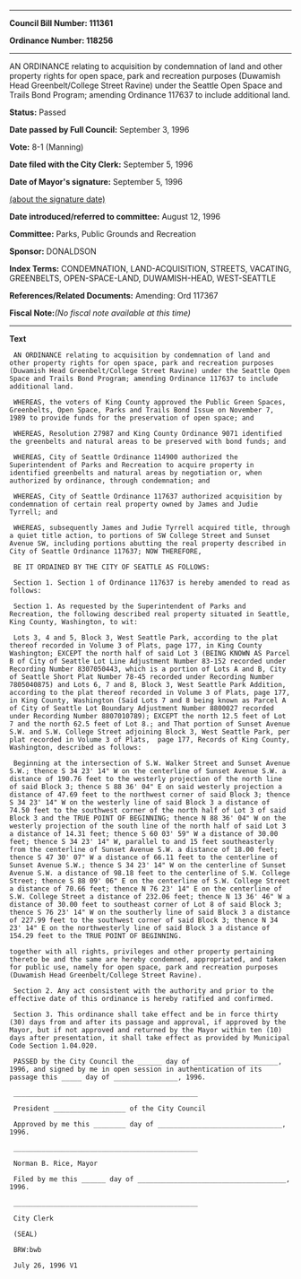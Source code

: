 

********

**Council Bill Number: 111361**
   
**Ordinance Number: 118256**
********

 AN ORDINANCE relating to acquisition by condemnation of land and other property rights for open space, park and recreation purposes (Duwamish Head Greenbelt/College Street Ravine) under the Seattle Open Space and Trails Bond Program; amending Ordinance 117637 to include additional land.

**Status:** Passed
   
**Date passed by Full Council:** September 3, 1996
   
**Vote:** 8-1 (Manning)
   
**Date filed with the City Clerk:** September 5, 1996
   
**Date of Mayor's signature:** September 5, 1996
   
[(about the signature date)](/~public/approvaldate.htm)
   
   
   
**Date introduced/referred to committee:** August 12, 1996
   
**Committee:** Parks, Public Grounds and Recreation
   
**Sponsor:** DONALDSON
   
   
**Index Terms:** CONDEMNATION, LAND-ACQUISITION, STREETS, VACATING, GREENBELTS, OPEN-SPACE-LAND, DUWAMISH-HEAD, WEST-SEATTLE

**References/Related Documents:** Amending: Ord 117367

**Fiscal Note:**_(No fiscal note available at this time)_

********

**Text**
   
```
 AN ORDINANCE relating to acquisition by condemnation of land and other property rights for open space, park and recreation purposes (Duwamish Head Greenbelt/College Street Ravine) under the Seattle Open Space and Trails Bond Program; amending Ordinance 117637 to include additional land.

 WHEREAS, the voters of King County approved the Public Green Spaces, Greenbelts, Open Space, Parks and Trails Bond Issue on November 7, 1989 to provide funds for the preservation of open space; and

 WHEREAS, Resolution 27987 and King County Ordinance 9071 identified the greenbelts and natural areas to be preserved with bond funds; and

 WHEREAS, City of Seattle Ordinance 114900 authorized the Superintendent of Parks and Recreation to acquire property in identified greenbelts and natural areas by negotiation or, when authorized by ordinance, through condemnation; and

 WHEREAS, City of Seattle Ordinance 117637 authorized acquisition by condemnation of certain real property owned by James and Judie Tyrrell; and

 WHEREAS, subsequently James and Judie Tyrrell acquired title, through a quiet title action, to portions of SW College Street and Sunset Avenue SW, including portions abutting the real property described in City of Seattle Ordinance 117637; NOW THEREFORE,

 BE IT ORDAINED BY THE CITY OF SEATTLE AS FOLLOWS:

 Section 1. Section 1 of Ordinance 117637 is hereby amended to read as follows:

 Section 1. As requested by the Superintendent of Parks and Recreation, the following described real property situated in Seattle, King County, Washington, to wit:

 Lots 3, 4 and 5, Block 3, West Seattle Park, according to the plat thereof recorded in Volume 3 of Plats, page 177, in King County Washington; EXCEPT the north half of said Lot 3 (BEING KNOWN AS Parcel B of City of Seattle Lot Line Adjustment Number 83-152 recorded under Recording Number 8307050443, which is a portion of Lots A and B, City of Seattle Short Plat Number 78-45 recorded under Recording Number 7805040875) and Lots 6, 7 and 8, Block 3, West Seattle Park Addition, according to the plat thereof recorded in Volume 3 of Plats, page 177, in King County, Washington (Said Lots 7 and 8 being known as Parcel A of City of Seattle Lot Boundary Adjustment Number 8800027 recorded under Recording Number 8807010789); EXCEPT the north 12.5 feet of Lot 7 and the north 62.5 feet of Lot 8.; and That portion of Sunset Avenue S.W. and S.W. College Street adjoining Block 3, West Seattle Park, per plat recorded in Volume 3 of Plats,  page 177, Records of King County, Washington, described as follows:

 Beginning at the intersection of S.W. Walker Street and Sunset Avenue S.W.; thence S 34 23' 14" W on the centerline of Sunset Avenue S.W. a distance of 190.76 feet to the westerly projection of the north line of said Block 3; thence S 88 36' 04" E on said westerly projection a distance of 47.69 feet to the northwest corner of said Block 3; thence S 34 23' 14" W on the westerly line of said Block 3 a distance of 74.50 feet to the southwest corner of the north half of Lot 3 of said Block 3 and the TRUE POINT OF BEGINNING; thence N 88 36' 04" W on the westerly projection of the south line of the north half of said Lot 3 a distance of 14.31 feet; thence S 60 03' 59" W a distance of 30.00 feet; thence S 34 23' 14" W, parallel to and 15 feet southeasterly from the centerline of Sunset Avenue S.W. a distance of 18.00 feet; thence S 47 30' 07" W a distance of 66.11 feet to the centerline of Sunset Avenue S.W.; thence S 34 23' 14" W on the centerline of Sunset Avenue S.W. a distance of 98.18 feet to the centerline of S.W. College Street; thence S 88 09' 06" E on the centerline of S.W. College Street a distance of 70.66 feet; thence N 76 23' 14" E on the centerline of S.W. College Street a distance of 232.06 feet; thence N 13 36' 46" W a distance of 30.00 feet to southeast corner of Lot 8 of said Block 3; thence S 76 23' 14" W on the southerly line of said Block 3 a distance of 227.99 feet to the southwest corner of said Block 3; thence N 34 23' 14" E on the northwesterly line of said Block 3 a distance of 154.29 feet to the TRUE POINT OF BEGINNING.

together with all rights, privileges and other property pertaining thereto be and the same are hereby condemned, appropriated, and taken for public use, namely for open space, park and recreation purposes (Duwamish Head Greenbelt/College Street Ravine).

 Section 2. Any act consistent with the authority and prior to the effective date of this ordinance is hereby ratified and confirmed.

 Section 3. This ordinance shall take effect and be in force thirty (30) days from and after its passage and approval, if approved by the Mayor, but if not approved and returned by the Mayor within ten (10) days after presentation, it shall take effect as provided by Municipal Code Section 1.04.020.

 PASSED by the City Council the ______ day of _____________________, 1996, and signed by me in open session in authentication of its passage this _____ day of ________________, 1996.

 ______________________________________________

 President __________________ of the City Council

 Approved by me this ________ day of _______________________________, 1996.

 ______________________________________________

 Norman B. Rice, Mayor

 Filed by me this ______ day of _____________________________________, 1996.

 ______________________________________________

 City Clerk

 (SEAL)

 BRW:bwb

 July 26, 1996 V1

```
